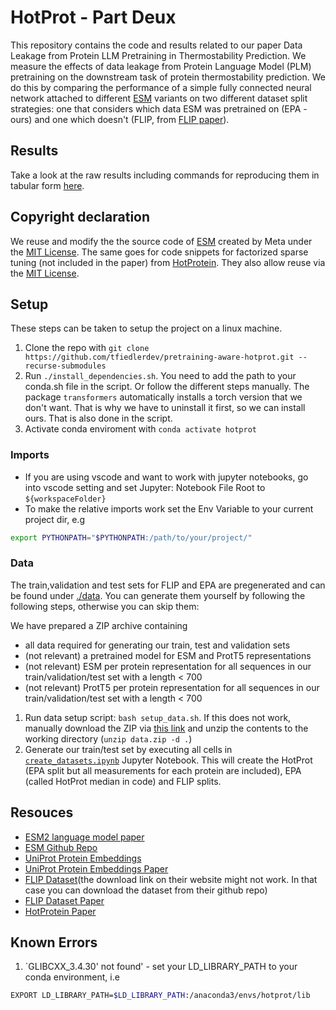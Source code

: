 # HotProt - Part Deux
This repository contains the code and results related to our paper Data Leakage from Protein LLM Pretraining in Thermostability Prediction.
We measure the effects of data leakage from Protein Language Model (PLM) pretraining on the downstream task of protein thermostability prediction.
We do this by comparing the performance of a simple fully connected neural network attached to different [ESM](https://github.com/facebookresearch/esm) variants on two different dataset split strategies: one that considers which data ESM was pretrained on (EPA - ours) and one which doesn't (FLIP, from [FLIP paper](https://www.biorxiv.org/content/10.1101/2021.11.09.467890v1)).

## Results

Take a look at the raw results including commands for reproducing them in tabular form [here](./results.md).

## Copyright declaration
We reuse and modify the the source code of [ESM](https://github.com/facebookresearch/esm) created by Meta under the [MIT License](https://github.com/facebookresearch/esm/blob/2b369911bb5b4b0dda914521b9475cad1656b2ac/LICENSE). The same goes for code snippets for factorized sparse tuning (not included in the paper) from [HotProtein](https://github.com/VITA-Group/HotProtein). They also allow reuse via the [MIT License](https://github.com/VITA-Group/HotProtein/blob/9cf0cbaf4454d5b3b266e1eb9a7d1b5060e2bf15/LICENSE).

## Setup
These steps can be taken to setup the project on a linux machine.
1. Clone the repo with `git clone https://github.com/tfiedlerdev/pretraining-aware-hotprot.git --recurse-submodules`
2. Run `./install_dependencies.sh`. You need to add the path to your conda.sh file in the script. Or follow the different steps manually. The package `transformers` automatically installs a torch version that we don't want. That is why we have to uninstall it first, so we can install ours. That is also done in the script.
3. Activate conda enviroment with `conda activate hotprot`

### Imports
- If you are using vscode and want to work with jupyter notebooks, go into vscode setting and set Jupyter: Notebook File Root to `${workspaceFolder}`
- To make the relative imports work set the Env Variable to your current project dir, e.g 
```sh
export PYTHONPATH="$PYTHONPATH:/path/to/your/project/"
```

### Data
The train,validation and test sets for FLIP and EPA are pregenerated and can be found under [./data](./data). 
You can generate them yourself by following the following steps, otherwise you can skip them:

We have prepared a ZIP archive containing 
- all data required for generating our train, test and validation sets 
- (not relevant) a pretrained model for ESM and ProtT5 representations
- (not relevant) ESM per protein representation for all sequences in our train/validation/test set with a length < 700
- (not relevant) ProtT5 per protein representation for all sequences in our train/validation/test set with a length < 700

1. Run data setup script: `bash setup_data.sh`. If this does not work, manually download the ZIP via [this link](https://drive.google.com/uc?export=download&id=1Im3y2X6iwhZHFJLIOKbIGtZ0ZHBWaqD_) and unzip the contents to the working directory (`unzip data.zip -d .`)
2. Generate our train/test set by executing all cells in [`create_datasets.ipynb`](data_analysis_generation/create_datasets.ipynb) Jupyter Notebook. This will create the HotProt (EPA split but all measurements for each protein are included), EPA (called HotProt median in code) and FLIP splits.

## Resouces
- [ESM2 language model paper](https://www.biorxiv.org/content/10.1101/622803v4)
- [ESM Github Repo](https://github.com/facebookresearch/esm)
- [UniProt Protein Embeddings](https://www.uniprot.org/help/embeddings)
- [UniProt Protein Embeddings Paper](https://ieeexplore.ieee.org/stamp/stamp.jsp?tp=&arnumber=9477085&tag=1)
- [FLIP Dataset](https://benchmark.protein.properties/)(the download link on their website might not work. In that case you can download the dataset from their github repo)
- [FLIP Dataset Paper](https://www.nature.com/articles/s41592-020-0801-4)
- [HotProtein Paper](https://openreview.net/forum?id=YDJRFWBMNby)


## Known Errors 
1. `GLIBCXX_3.4.30' not found' - set your LD_LIBRARY_PATH to your conda environment, i.e 
```sh
EXPORT LD_LIBRARY_PATH=$LD_LIBRARY_PATH:/anaconda3/envs/hotprot/lib
```



